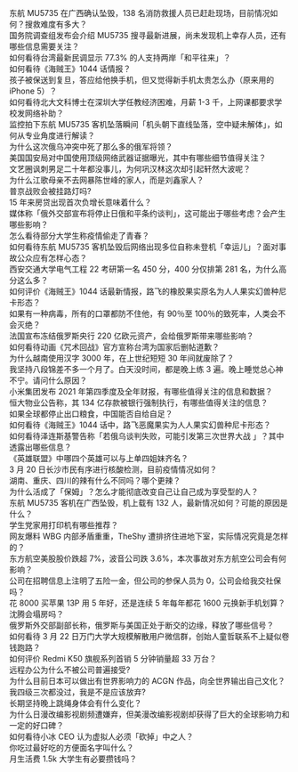 东航 MU5735 在广西确认坠毁，138 名消防救援人员已赶赴现场，目前情况如何？搜救难度有多大？  
国务院调查组发布会介绍 MU5735 搜寻最新进展，尚未发现机上幸存人员，还有哪些信息需要关注？  
如何看待台湾最新民调显示 77.3% 的人支持两岸「和平往来」？  
如何看待《海贼王》1044 话情报？  
孩子被保送到复旦，答应给他换手机，但又觉得新手机太贵怎么办（原来用的 iPhone 5）？  
如何看待北大文科博士在深圳大学任教经济困难，月薪 1-3 千，上网课都要求学校发网络补助？  
监控拍下东航 MU5735 客机坠落瞬间「机头朝下直线坠落，空中疑未解体」，如何从专业角度进行解读？  
为什么这次俄乌冲突中死了那么多的俄军将领？  
美国国安局对中国使用顶级网络武器证据曝光，其中有哪些细节值得关注？  
文艺圈讽刺男足二十年都没事儿，为何巩汉林这次却引起轩然大波呢？  
为什么江歌母亲不去网暴陈世峰的家人，而是刘鑫家人？  
普京战败会被挂路灯吗?  
15 年来房贷出现首次负增长意味着什么？  
媒体称「俄外交部宣布将停止日俄和平条约谈判」，这可能出于哪些考虑？会产生哪些影响？  
怎么看待部分大学生称疫情偷走了青春？  
如何看待东航 MU5735 客机坠毁后网络出现多位自称未登机「幸运儿」？面对事故公众应有怎样心态？  
西安交通大学电气工程 22 考研第一名 450 分，400 分仅排第 281 名，为什么高分这么多？  
如何评价《海贼王》1044 话最新情报，路飞的橡胶果实原名为人人果实幻兽种尼卡形态？  
如果有一种病毒，所有的口罩都防不住他，有 90％至 100％的致死率，人类会不会灭绝？  
法国宣布冻结俄罗斯央行 220 亿欧元资产，会给俄罗斯带来哪些影响？  
如何看待动画《咒术回战》官方宣称台湾为国家后删帖道歉？  
为什么越南使用汉字 3000 年，在上世纪短短 30 年间就废除了？  
我坚持八段锦差不多一个月了。白天没时间，都是晚上练 3 遍。晚上睡觉总心神不宁。请问什么原因？  
小米集团发布 2021 年第四季度及全年财报，有哪些值得关注的信息和数据？  
恒大物业公告称，其 134 亿存款被银行强制执行，有哪些值得关注的信息？  
如果全球都停止出口粮食，中国能否自给自足？  
如何看待《海贼王》1044 话中，路飞恶魔果实为人人果实幻兽种尼卡形态？  
如何看待泽连斯基警告称「若俄乌谈判失败，可能引发第三次世界大战 」？其中透露出哪些信息？  
《英雄联盟》中哪四个英雄可以与上单四姐妹齐名？  
3 月 20 日长沙市民有序进行核酸检测，目前疫情情况如何？  
湖南、重庆、四川的辣有什么不同吗？哪个更辣？  
为什么活成了「保姆」？怎么才能彻底改变自己让自己成为享受型的人？  
东航 MU5735 客机在广西坠毁，机上载有 132 人，最新情况如何？可能的原因是什么？  
学生党家用打印机有哪些推荐？  
网友爆料 WBG 内部矛盾重重，TheShy 遭排挤住进地下室，实际情况究竟是怎样的？  
东方航空美股股价跌超 7%，波音公司跌 3.6%，本次事故对东方航空公司会有何影响？  
公司在招聘信息上注明了五险一金，但公司的参保人员为 0，公司会给我交社保吗？  
花 8000 买苹果 13P 用 5 年好，还是连续 5 年每年都花 1600 元换新手机划算？  
沈腾会塌房吗？  
俄罗斯外交部副部长称，俄罗斯与美国正处于断交的边缘，释放了哪些信号？  
如何看待 3 月 22 日万门大学大规模解散用户微信群，创始人童哲联系不上疑似卷钱跑路？  
如何评价 Redmi K50 旗舰系列首销 5 分钟销量超 33 万台？  
远程办公为什么不被公司普遍接受?  
为什么目前日本可以做出有世界影响力的 ACGN 作品，向全世界输出自己文化？  
我四级三次都没过，我是不是应该放弃?  
长期坚持晚上跳绳身体会有什么变化？  
为什么日漫改编影视剧频遭嫌弃，但美漫改编影视剧却获得了巨大的全球影响力和一定的好口碑？  
如何看待小冰 CEO 认为虚拟人必须「砍掉」中之人？  
你吃过最好吃的方便面名字叫什么？  
月生活费 1.5k 大学生有必要攒钱吗？  
